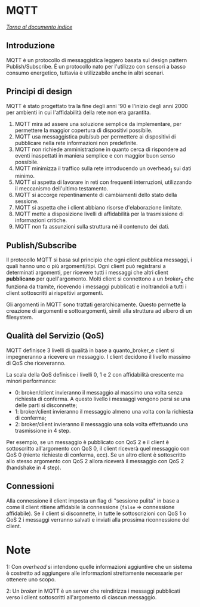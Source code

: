 # MQTT

[_Torna al documento indice_](./README.md)

## Introduzione
MQTT è un protocollo di messaggistica leggero basata sul design pattern Publish/Subscribe.
É un protocollo nato per l'utilizzo con sensori a basso consumo energetico, tuttavia è utilizzabile anche in altri scenari.

## Principi di design
MQTT è stato progettato tra la fine degli anni '90 e l'inizio degli anni 2000 per ambienti in cui l'affidabilità della rete non era garantita.

1.  MQTT mira ad assere una soluzione semplice da implementare, per permettere la maggior copertura di dispositivi possibile.
2.  MQTT usa messaggistica pub/sub per permettere ai dispositivi di pubblicare nella rete informazioni non predefinite.
3.  MQTT non richiede amministrazione in quanto cerca di rispondere ad eventi inaspettati in maniera semplice e con maggior buon senso possibile.
4.  MQTT minimizza il traffico sulla rete introducendo un overhead<sub>[1](#1)</sub> sui dati minimo.
5.  MQTT si aspetta di lavorare in reti con frequenti interruzioni, utilizzando il meccanismo dell'ultimo testamento.
6.  MQTT si accorge repentinamente di cambiamenti dello stato della sessione.
7.  MQTT si aspetta che i client abbiano risorse d'elaborazione limitate.
8.  MQTT mette a disposizione livelli di affidabilità per la trasmissione di informazioni critiche.
9.  MQTT non fa assunzioni sulla struttura né il contenuto dei dati.

## Publish/Subscribe
Il protocollo MQTT si basa sul principio che ogni client pubblica messaggi, i quali hanno uno o più argomenti/tipi.
Ogni client può registrarsi a determinati argomenti, per ricevere tutti i messaggi che altri client **pubblicano** per quell'argomento. Molti client si connettono a un  _broker_<sub>[2](#2)</sub> che funziona da tramite, ricevendo i messaggi pubblicati e inoltrandoli a tutti i client sottoscritti ai rispettivi argomenti.

Gli argomenti in MQTT sono trattati gerarchicamente. Questo permette la creazione di argomenti e sottoargomenti, simili alla struttura ad albero di un filesystem.

## Qualità del Servizio (QoS)

MQTT definisce 3 livelli di qualità in base a quanto_broker_e client si impegneranno a ricevere un messaggio.
I client decidono il livello massimo di QoS che riceveranno.

La scala della QoS definisce i livelli 0, 1 e 2 con affidabilità crescente ma minori performance:

-   0: broken/client invieranno il messaggio al massimo una volta senza richiesta di conferma. A questo livello i messaggi vengono persi se una delle parti si disconnette;
-   1: broker/client invieranno il messaggio almeno una volta con la richiesta di conferma;
-   2: broker/client invieranno il messaggio una sola volta effettuando una trasmissione in 4 step.

Per esempio, se un messaggio è pubblicato con QoS 2 e il client è sottoscritto all'argomento con QoS 0, il client riceverà quel messaggio con QoS 0 (niente richieste di conferma, ecc).
Se un altro client è sottoscritto allo stesso argomento con QoS 2 allora riceverà il messaggio con QoS 2 (handshake in 4 step).

## Connessioni

Alla connessione il client imposta un flag di "sessione pulita" in base a come il client ritiene affidabile la connessione (`false` => connessione affidabile). Se il client si disconnette, in tutte le sottoscrizioni con QoS 1 o QoS 2 i messaggi verranno salvati e inviati alla prossima riconnessione del client.

# Note

<a name="1">1:</a> Con _overhead_ si intendono quelle informazioni aggiuntive che un sistema è costretto ad aggiungere alle informazioni strettamente necessarie per ottenere uno scopo.

<a name="2">2:</a> Un _broker_ in MQTT è un server che reindirizza i messaggi pubblicati verso i client sottoscritti all'argomento di ciascun messaggio.
